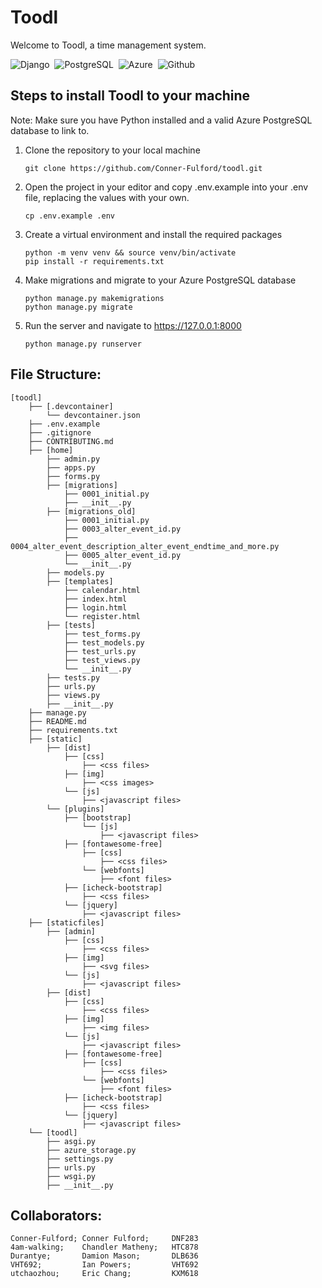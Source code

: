 # Toodl
Welcome to Toodl, a time management system.
<div>
  <img src="https://img.shields.io/badge/Django-092E20?style=for-the-badge&logo=django&logoColor=white" title="Django" alt="Django"/>&nbsp;
  <img src="https://img.shields.io/badge/PostgreSQL-316192?style=for-the-badge&logo=postgresql&logoColor=white" title="PostgreSQL" alt="PostgreSQL"/>&nbsp;
  <img src="https://img.shields.io/badge/Microsoft_Azure-0089D6?style=for-the-badge&logo=microsoft-azure&logoColor=white" title="Azure" alt="Azure"/>&nbsp;
  <img src="https://img.shields.io/badge/GitHub_Actions-2088FF?style=for-the-badge&logo=github-actions&logoColor=white" title="Github" alt="Github"/>&nbsp;
</div>

## Steps to install Toodl to your machine
Note: Make sure you have Python installed and a valid Azure PostgreSQL database to link to.
1. Clone the repository to your local machine
   ```
   git clone https://github.com/Conner-Fulford/toodl.git
   ```
2. Open the project in your editor and copy .env.example into your .env file, replacing the values with your own.
   ```
   cp .env.example .env
   ```
3. Create a virtual environment and install the required packages
   ```
   python -m venv venv && source venv/bin/activate
   pip install -r requirements.txt
   ```
4. Make migrations and migrate to your Azure PostgreSQL database
   ```
   python manage.py makemigrations
   python manage.py migrate
   ```
5. Run the server and navigate to https://127.0.0.1:8000
   ```
   python manage.py runserver
   ```

## File Structure:
```---  Folder Structure ---
[toodl]
    ├── [.devcontainer]
        └── devcontainer.json
    ├── .env.example
    ├── .gitignore
    ├── CONTRIBUTING.md
    ├── [home]
        ├── admin.py
        ├── apps.py
        ├── forms.py
        ├── [migrations]
            ├── 0001_initial.py
            ├── __init__.py
        ├── [migrations_old]
            ├── 0001_initial.py
            ├── 0003_alter_event_id.py
            ├── 0004_alter_event_description_alter_event_endtime_and_more.py
            ├── 0005_alter_event_id.py
            └── __init__.py
        ├── models.py
        ├── [templates]
            ├── calendar.html
            ├── index.html
            ├── login.html
            └── register.html
        ├── [tests]
            ├── test_forms.py
            ├── test_models.py
            ├── test_urls.py
            ├── test_views.py
            └── __init__.py
        ├── tests.py
        ├── urls.py
        ├── views.py
        ├── __init__.py
    ├── manage.py
    ├── README.md
    ├── requirements.txt
    ├── [static]
        ├── [dist]
            ├── [css]
                ├── <css files>
            ├── [img]
                ├── <css images>
            └── [js]
                ├── <javascript files>
        └── [plugins]
            ├── [bootstrap]
                └── [js]
                    ├── <javascript files>
            ├── [fontawesome-free]
                ├── [css]
                    ├── <css files>
                └── [webfonts]
                    ├── <font files>
            ├── [icheck-bootstrap]
                ├── <css files>
            └── [jquery]
                ├── <javascript files>
    ├── [staticfiles]
        ├── [admin]
            ├── [css]
                ├── <css files>
            ├── [img]
                ├── <svg files>
            └── [js]
                ├── <javascript files>
        ├── [dist]
            ├── [css]
                ├── <css files>
            ├── [img]
                ├── <img files>
            └── [js]
                ├── <javascript files>
            ├── [fontawesome-free]
                ├── [css]
                    ├── <css files>
                └── [webfonts]
                    ├── <font files>
            ├── [icheck-bootstrap]
                ├── <css files>
            └── [jquery]
                ├── <javascript files>
    └── [toodl]
        ├── asgi.py
        ├── azure_storage.py
        ├── settings.py
        ├── urls.py
        ├── wsgi.py
        ├── __init__.py
```
## Collaborators:
```
Conner-Fulford; Conner Fulford;     DNF283
4am-walking;    Chandler Matheny;   HTC878 
Durantye;       Damion Mason;       DLB636
VHT692;         Ian Powers;         VHT692
utchaozhou;     Eric Chang;         KXM618
```
